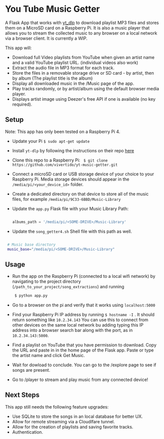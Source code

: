 # You Tube Music Getter
A Flask App that works with [yt_dlp](https://github.com/yt-dlp/yt-dlp) to download playlist MP3 files and stores them on a MicroSD card on a Raspberry Pi. It is also a music player that allows you to stream the collected music to any browser on a local network via a browser client. It is currently a WIP.

This app will:
 - Download full Video playlists from YouTube when given an artist name and a valid YouTube playlist URL. (individual videos also work)
 - Extract the audio file in MP3 format for each track.
 - Store the files in a removable storage drive or SD card - by artist, then by album (The playlist title is the album)
 - Display all downloaded music in the /Music page of the app.
 - Play tracks randomly, or by artist/album using the default browser media player.
 - Displays artist image using Deezer's free API if one is available (no key required).

## Setup
Note: This app has only been tested on a Raspberry Pi 4. 

- Update your Pi `$ sudo apt-get update`
- Install `yt-dlp` by following the instructions on their repo [here](https://github.com/yt-dlp/yt-dlp)
- Clone this repo to a Raspberry Pi: ` $ git clone https://github.com/vivertido/yt-music-getter.git`
- Connect a microSD card or USB storage device of your choice to your Raspberry Pi. Media storage devices should appear in the `/media/pi/<your_device_id>` folder.
- Create a dedicated directory on that device to store all of the music files, for example `/media/pi/9C33-6BBD/Music-Library`
- Update the `app.py` Flask file with your Music Library Path:
  
   ```python

   albums_path = '/media/pi/<SOME-DRIVE>/Music-Library'

   ```

 - Update the `song_getter4.sh` Shell file with this path as well.

 ```bash

  # Music base directory
  music_base="/media/pi/<SOME-DRIVE>/Music-Library"

```

## Usage
- Run the app on the Raspberry Pi (connected to a local wifi network) by navigating to the project directory (`/path_to_your_project/song_extractions`) and running

  ```python
   $ python app.py
  
  ```
- Go to a browser on the pi and verify that it works using `localhost:5000`
- Find your Raspberry Pi IP address by running `$ hostname -I` . It should return something like `10.2.34.143` You can use this to connect from other devices on the same local network bu adding typing this IP address into a browser search bar along with the port, as in `10.2.34.143:5000`.  
- Find a playlist on YouTube that you have permission to download. Copy the URL and paste in in the home page of the Flask app. Paste or type the artist name and click Get Music.
- Wait for dowload to conclude. You can go to the /explore page to see if songs are present.
- Go to /player to stream and play music from any connected device!

## Next Steps
This app still needs the following feature upgrades:
- Use SQLite to store the songs in an local database for better UX.
- Allow for remote streaming via a Cloudlfare tunnel.
- Allow for the creation of playlists and saving favorite tracks.
- Authentication.



